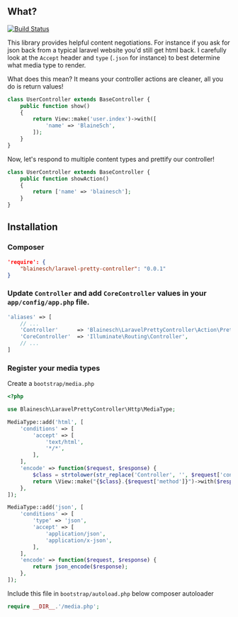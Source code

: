 ## What?
[![Build Status](https://travis-ci.org/blainesch/laravel-pretty-controller.svg?branch=master)](https://travis-ci.org/blainesch/laravel-pretty-controller)

This library provides helpful content negotiations. For instance if you ask for json back from a typical laravel website you'd still get html back. I carefully look at the `Accept` header and `type` (`.json` for instance) to best determine what media type to render.

What does this mean? It means your controller actions are cleaner, all you do is return values!
~~~ php
class UserController extends BaseController {
	public function show()
	{
		return View::make('user.index')->with([
			'name' => 'BlaineSch',
		]);
	}
}
~~~

Now, let's respond to multiple content types and prettify our controller!
~~~ php
class UserController extends BaseController {
	public function showAction()
	{
		return ['name' => 'blainesch'];
	}
}
~~~

## Installation

### Composer
~~~ json
'require': {
	"blainesch/laravel-pretty-controller": "0.0.1"
}
~~~

### Update `Controller` and add `CoreController` values in your `app/config/app.php` file.
~~~ php
'aliases' => [
	// ...
	'Controller'      => 'Blainesch\LaravelPrettyController\Action\PrettyController',
	'CoreController'  => 'Illuminate\Routing\Controller',
	// ...
]
~~~

### Register your media types

Create a `bootstrap/media.php`
~~~ php
<?php

use Blainesch\LaravelPrettyController\Http\MediaType;

MediaType::add('html', [
	'conditions' => [
		'accept' => [
			'text/html',
			'*/*',
		],
	],
	'encode' => function($request, $response) {
		$class = strtolower(str_replace('Controller', '', $request['controller']));
		return \View::make("{$class}.{$request['method']}")->with($response);
	},
]);

MediaType::add('json', [
	'conditions' => [
		'type' => 'json',
		'accept' => [
			'application/json',
			'application/x-json',
		],
	],
	'encode' => function($request, $response) {
		return json_encode($response);
	},
]);
~~~

Include this file in `bootstrap/autoload.php` below composer autoloader
~~~ php
require __DIR__.'/media.php';
~~~

